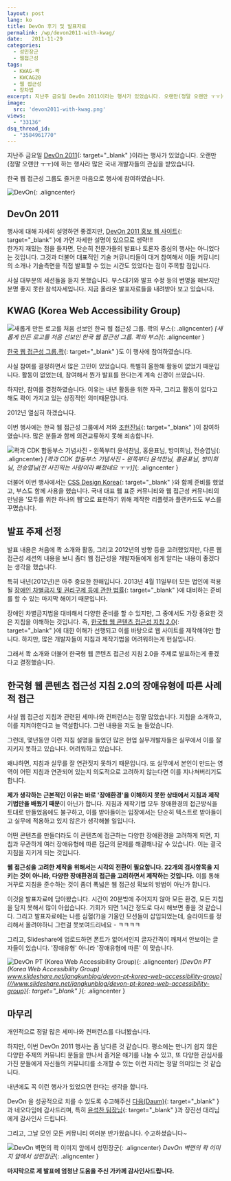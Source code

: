 ```yaml
---
layout: post
lang: ko
title: DevOn 후기 및 발표자료
permalink: /wp/devon2011-with-kwag/
date:   2011-11-29
categories:
  - 성민장군
  - 웹접근성
tags:
  - KWAG-콱
  - KWCAG20
  - 웹 접근성
  - 장차법
excerpt: 지난주 금요일 DevOn 2011이라는 행사가 있었습니다. 오랜만(정말 오랜만 ㅜㅜ)에 하는 행사라 많은 국내 개발자들의 관심을 받았습니다. 한국 웹 접근성 그룹도 즐거운 마음으로 행사에 참여하였습니다. 한국 웹 접근성 그룹.콱도 이 행사에 참여하였습니다. 사실 참여를 결정하면서 많은 고민이 있었습니다. 특별히 올한해 활동이 없었기 때문입니다. 활동이 없었는데, 참여해서 뭔가 발표를 한다는게 계속 신경이 쓰였습니다. 하지만, 참여를 결정하였습니다. 이유는 내년 활동을 위한 자극, 그리고 활동이 없다고 해도 콱이 가지고 있는 상징적인 의미때문입니다. 2012년 열심히 하겠습니다. 이번 행사에는 한국 웹 접근성 그룹에서 저와 [...]
image:
  src: 'devon2011-with-kwag.png'
views:
  - "33136"
dsq_thread_id:
  - "3584961770"
---
```


지난주 금요일 [DevOn 2011](//devon.daum.net/2011/){: target="_blank" }이라는 행사가 있었습니다. 오랜만(정말 오랜만 ㅜㅜ)에 하는 행사라 많은 국내 개발자들의 관심을 받았습니다.

한국 웹 접근성 그룹도 즐거운 마음으로 행사에 참여하였습니다.

![DevOn](/assets/img/2011/jangkunblog_20111129_1.jpg){: .aligncenter}

## DevOn 2011

행사에 대해 자세히 설명하면 좋겠지만, [DevOn 2011 홍보 웹 사이트](//devon.daum.net/2011/){: target="_blank" }에 가면 자세한 설명이 있으므로 생략!!!  
한가지 재밌는 점을 들자면, 단순히 전문가들의 발표나 토론자 중심의 행사는 아니었다는 것입니다. 그것과 더불어 대표적인 기술 커뮤니티들이 대거 참여해서 이들 커뮤니티의 소개나 기술측면을 직접 발표할 수 있는 시간도 있었다는 점이 주목할 점입니다.

사실 대부분의 세션들을 듣지 못했습니다. 부스대기와 발표 수정 등의 변명을 해보지만 분명 좋지 못한 참석자세입니다. 지금 올라온 발표자료들을 내려받아 보고 있습니다.

## KWAG (Korea Web Accessibility Group)

![새롭게 만든 로고를 처음 선보인 한국 웹 접근성 그룹. 콱의 부스](/assets/img/2011/jangkunblog_20111129_4.jpg){: .aligncenter}
*[새롭게 만든 로고를 처음 선보인 한국 웹 접근성 그룹. 콱의 부스]*{: .aligncenter }

[한국 웹 접근성 그룹.콱](//kwag.net){: target="_blank" }도 이 행사에 참여하였습니다.

사실 참여를 결정하면서 많은 고민이 있었습니다. 특별히 올한해 활동이 없었기 때문입니다. 활동이 없었는데, 참여해서 뭔가 발표를 한다는게 계속 신경이 쓰였습니다.
  
하지만, 참여를 결정하였습니다. 이유는 내년 활동을 위한 자극, 그리고 활동이 없다고 해도 콱이 가지고 있는 상징적인 의미때문입니다.
  
2012년 열심히 하겠습니다.
  
이번 행사에는 한국 웹 접근성 그룹에서 저와 [조현진님](//resistan.com/){: target="_blank" }이 참여하였습니다. 많은 분들과 함께 의견교류하지 못해 죄송합니다.

![콱과 CDK 합동부스 기념사진 - 왼쪽부터 윤석찬님, 홍윤표님, 방미희님, 전승엽님](/assets/img/2011/jangkunblog_20111129_2.jpg){: .aligncenter}
*[콱과 CDK 합동부스 기념사진 - 왼쪽부터 윤석찬님, 홍윤표님, 방미희님, 전승엽님(전 사진찍는 사람이라 빠졌네요 ㅜㅜ)]*{: .aligncenter }

더불어 이번 행사에서는 [CSS Design Korea](//cssdesign.kr/){: target="_blank" }와 함께 준비를 했었고, 부스도 함께 사용을 했습니다. 국내 대표 웹 표준 커뮤니티와 웹 접근성 커뮤니티의 만남을 '모두를 위한 하나의 웹'으로 표현하기 위해 제작한 리플렛과 플랜카드도 부스를 꾸몄습니다.

## 발표 주제 선정

발표 내용은 처음에 콱 소개와 활동, 그리고 2012년의 방향 등을 고려했었지만, 다른 웹 접근성 세션의 내용을 보니 좀더 웹 접근성을 개발자들에게 쉽게 알리는 내용이 좋겠다는 생각을 했습니다.

특히 내년(2012년)은 아주 중요한 한해입니다. 2013년 4월 11일부터 모든 법인에 적용될 [장애인 차별금지 및 권리구제 등에 관한 법률](//www.jangkunblog.com/wp/korea-disability-discrimination-act-review-1/){: target="_blank" }에 대비하는 준비를 할 수 있는 마지막 해이기 때문입니다.

장애인 차별금지법을 대비해서 다양한 준비를 할 수 있지만, 그 중에서도 가장 중요한 것은 지침을 이해하는 것입니다. 즉, [한국형 웹 콘텐츠 접근성 지침 2.0](//wah.or.kr/Example2.0/index.asp){: target="_blank" }에 대한 이해가 선행되고 이를 바탕으로 웹 사이트를 제작해야만 합니다. 하지만, 많은 개발자들이 지침과 제작기법을 어려워하는게 현실입니다.

그래서 콱 소개와 더불어 한국형 웹 콘텐츠 접근성 지침 2.0을 주제로 발표하는게 좋겠다고 결정했습니다.

## 한국형 웹 콘텐츠 접근성 지침 2.0의 장애유형에 따른 사례적 접근

사실 웹 접근성 지침과 관련된 세미나와 컨퍼런스는 정말 많았습니다. 지침을 소개하고, 이를 지켜야한다고 늘 역설합니다. 그런 내용을 저도 늘 들었습니다.

그런데, 몇년동안 이런 지침 설명을 들었던 많은 현업 실무개발자들은 실무에서 이를 잘 지키지 못하고 있습니다. 어려워하고 있습니다.

왜냐하면, 지침과 실무를 잘 연관짓지 못하기 때문입니다. 또 실무에서 본인이 만드는 영역이 어떤 지침과 연관되어 있는지 의도적으로 고려하지 않는다면 이를 지나쳐버리기도 합니다.

**제가 생각하는 근본적인 이유는 바로 '장애환경'을 이해하지 못한 상태에서 지침과 제작기법만을 배웠기 때문**이 아닌가 합니다. 지침과 제작기법 모두 장애환경의 접근방식을 토대로 만들었음에도 불구하고, 이를 받아들이는 입장에서는 단순히 텍스트로 받아들이고 실무에 적용하고 있지 않은가 생각해볼 일입니다.

어떤 콘텐츠를 만들더라도 이 콘텐츠에 접근하는 다양한 장애환경을 고려하게 되면, 지침과 무관하게 여러 장애유형에 따른 접근의 문제를 해결해나갈 수 있습니다. 이는 결국 지침을 지키게 되는 것입니다.

**웹 접근성을 고려한 제작을 위해서는 시각의 전환이 필요합니다. 22개의 검사항목을 지키는 것이 아니라, 다양한 장애환경의 접근을 고려하면서 제작하는 것입니다.** 이를 통해 거꾸로 지침을 준수하는 것이 좀더 폭넓은 웹 접근성 확보의 방법이 아닌가 합니다.

이것을 발표자료에 담아봤습니다. 시간이 20분밖에 주어지지 않아 모든 환경, 모든 지침을 담지 못해서 많이 아쉽습니다. 기회가 되면 1시간 정도로 다시 해보면 좋을 것 같습니다. 그리고 발표자료에는 나름 심혈(?)을 기울인 모션들이 삽입되었는데, 슬라이드를 정리해서 올려야하니 그런걸 못보여드리네요 - ㅋㅋㅋㅋ

그리고, Slideshare에 업로드하면 폰트가 없어서인지 글자간격이 깨져서 안보이는 글자들이 있습니다. '장애유형' 아니라 '장애유형에 따른' 이 맞습니다.

![DevOn PT (Korea Web Accessibility Group)](/assets/img/2011/devon-pt-korea-web-accessibility-group-1-638.jpg){: .aligncenter}
*[DevOn PT (Korea Web Accessibility Group)  
www.slideshare.net/jangkunblog/devon-pt-korea-web-accessibility-group](//www.slideshare.net/jangkunblog/devon-pt-korea-web-accessibility-group){: target="_blank" }*{: .aligncenter }

## 마무리

개인적으로 정말 많은 세미나와 컨퍼런스를 다녀봤습니다.
  
하지만, 이번 DevOn 2011 행사는 좀 남다른 것 같습니다. 평소에는 만나기 쉽지 않은 다양한 주제의 커뮤니티 분들을 만나서 즐거운 얘기를 나눌 수 있고, 또 다양한 관심사를 가진 분들에게 자신들의 커뮤니티를 소개할 수 있는 이런 자리는 정말 의미있는 것 같습니다.
  
내년에도 꼭 이런 행사가 있었으면 한다는 생각을 합니다.

DevOn 을 성공적으로 치를 수 있도록 수고해주신 [다음(Daum)](//www.daum.net){: target="_blank" }과 네오다임에 감사드리며, 특히 [윤석찬 팀장님](//channy.creation.net/){: target="_blank" }과 장진선 대리님에게 감사인사 드립니다.

그리고, 그날 모인 모든 커뮤니티 여러분 반가웠습니다. 수고하셨습니다~

![DevOn 벽면의 콱 이미지 앞에서 성민장군](/assets/img/2011/jangkunblog_20111129_3.jpg){: .aligncenter}
*DevOn 벽면의 콱 이미지 앞에서 성민장군*{: .aligncenter }

**마지막으로 제 발표에 엄청난 도움을 주신 가카께 감사인사드립니다.**